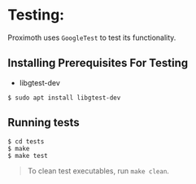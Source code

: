 # Testing:

Proximoth uses `GoogleTest` to test its functionality.

## Installing Prerequisites For Testing

- libgtest-dev

```shell
$ sudo apt install libgtest-dev
```

## Running tests

```shell
$ cd tests
$ make
$ make test
```
> To clean test executables, run `make clean`.
